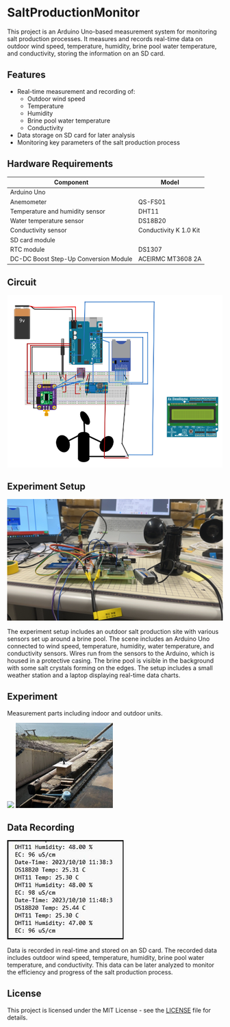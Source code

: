 # SaltProductionMonitor

This project is an Arduino Uno-based measurement system for monitoring salt production processes. It measures and records real-time data on outdoor wind speed, temperature, humidity, brine pool water temperature, and conductivity, storing the information on an SD card.

## Features

- Real-time measurement and recording of:
  - Outdoor wind speed
  - Temperature
  - Humidity
  - Brine pool water temperature
  - Conductivity
- Data storage on SD card for later analysis
- Monitoring key parameters of the salt production process

## Hardware Requirements

| Component                                            | Model                                |
|------------------------------------------------------|--------------------------------------|
| Arduino Uno                                          |                                      |
| Anemometer                                           | QS-FS01                              |
| Temperature and humidity sensor                      | DHT11                                |
| Water temperature sensor                             | DS18B20                              |
| Conductivity sensor                                  | Conductivity K 1.0 Kit               |
| SD card module                                       |                                      |
| RTC module                                           | DS1307                               |
| DC-DC Boost Step-Up Conversion Module                | ACEIRMC MT3608 2A                    |


## Circuit

![Circuit](Image/0.png)

## Experiment Setup
![Experiment Setup](Image/1.jpg)

The experiment setup includes an outdoor salt production site with various sensors set up around a brine pool. The scene includes an Arduino Uno connected to wind speed, temperature, humidity, water temperature, and conductivity sensors. Wires run from the sensors to the Arduino, which is housed in a protective casing. The brine pool is visible in the background with some salt crystals forming on the edges. The setup includes a small weather station and a laptop displaying real-time data charts.

## Experiment 
Measurement parts including indoor and outdoor units.

<img src="Image/1.1.jpg"  width="45%"> <img src="Image/1.2.2.jpg" width="45%">

## Data Recording
![Data Recording](Image/2.png)

Data is recorded in real-time and stored on an SD card. The recorded data includes outdoor wind speed, temperature, humidity, brine pool water temperature, and conductivity. This data can be later analyzed to monitor the efficiency and progress of the salt production process.

## License
This project is licensed under the MIT License - see the [LICENSE](LICENSE) file for details.
